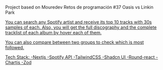 Project based on Mouredev Retos de programación #37 Oasis vs Linkin Park
<a href url='https://github.com/mouredev/roadmap-retos-programacion/blob/main/Roadmap/37%20-%20OASIS%20VS%20LINKIN%20PARK/ejercicio.md'>

You can search any Spotify artist and receive its top 10 tracks with 30s samples of each. Also, you will get the full discography and the complete tracklist of each album by hover each of them. 

You can also compare between two groups to check which is most followed. 

Tech Stack: 
-Nextjs
-Spotify API
-TailwindCSS
-Shadcn UI
-Round-react 
-Chartjs
-Zod
